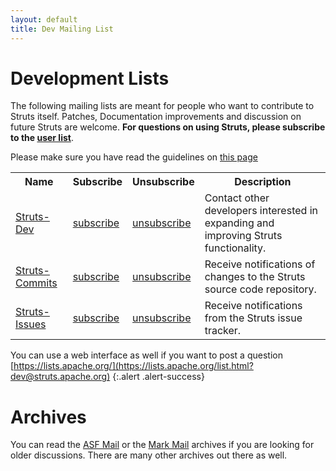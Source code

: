 ```yaml
---
layout: default
title: Dev Mailing List
---
```


# Development Lists

The following mailing lists are meant for people who want to contribute to Struts itself. Patches, Documentation
improvements and discussion on future Struts are welcome. **For questions on using Struts, please subscribe to the
[user list](mail.html)**.

Please make sure you have read the guidelines on [this page](mail.html)

<table>
    <tr>
        <th>Name</th>
        <th>Subscribe</th>
        <th>Unsubscribe</th>
        <th>Description</th>
    </tr>
    <tr>
        <td><a href="https://lists.apache.org/list.html?dev@struts.apache.org">Struts-Dev</a></td>
        <td><a href="mailto:dev-subscribe@struts.apache.org?subject=subscribe&amp;body=subscribe">subscribe</a></td>
        <td><a href="mailto:dev-unsubscribe@struts.apache.org?subject=unsubscribe&amp;body=unsubscribe">unsubscribe</a></td>
        <td>Contact other developers interested in expanding and improving Struts functionality.</td>
    </tr>
    <tr>
        <td><a href="https://lists.apache.org/list.html?commits@struts.apache.org">Struts-Commits</a></td>
        <td><a href="mailto:commits-subscribe@struts.apache.org?subject=subscribe&amp;body=subscribe">subscribe</a></td>
        <td><a href="mailto:commits-unsubscribe@struts.apache.org?subject=unsubscribe&amp;body=unsubscribe">unsubscribe</a></td>
        <td>Receive notifications of changes to the Struts source code repository.</td>
    </tr>
    <tr>
        <td><a href="https://lists.apache.org/list.html?issues@struts.apache.org">Struts-Issues</a></td>
        <td><a href="mailto:issues-subscribe@struts.apache.org?subject=subscribe&amp;body=subscribe">subscribe</a></td>
        <td><a href="mailto:issues-unsubscribe@struts.apache.org?subject=unsubscribe&amp;body=unsubscribe">unsubscribe</a></td>
        <td>Receive notifications from the Struts issue tracker.</td>
    </tr>
</table>

You can use a web interface as well if you want to post a question [https://lists.apache.org/](https://lists.apache.org/list.html?dev@struts.apache.org)
{:.alert .alert-success}

# Archives

You can read the [ASF Mail](http://mail-archives.apache.org/mod_mbox/struts-dev/) or the
[Mark Mail](http://markmail.org/list/org.apache.struts.dev/) archives if you are looking for older discussions.
There are many other archives out there as well.
